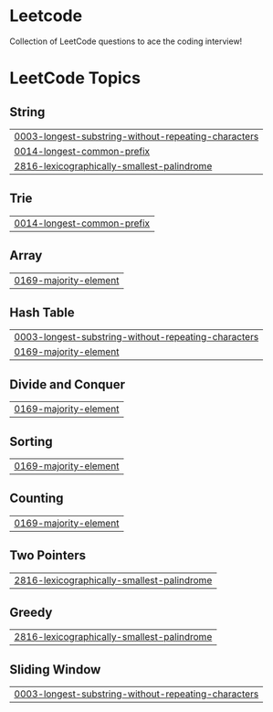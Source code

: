 # Leetcode
Collection of LeetCode questions to ace the coding interview! 

<!---LeetCode Topics Start-->
# LeetCode Topics
## String
|  |
| ------- |
| [0003-longest-substring-without-repeating-characters](https://github.com/apoorva0777/Leetcode/tree/master/0003-longest-substring-without-repeating-characters) |
| [0014-longest-common-prefix](https://github.com/apoorva0777/Leetcode/tree/master/0014-longest-common-prefix) |
| [2816-lexicographically-smallest-palindrome](https://github.com/apoorva0777/Leetcode/tree/master/2816-lexicographically-smallest-palindrome) |
## Trie
|  |
| ------- |
| [0014-longest-common-prefix](https://github.com/apoorva0777/Leetcode/tree/master/0014-longest-common-prefix) |
## Array
|  |
| ------- |
| [0169-majority-element](https://github.com/apoorva0777/Leetcode/tree/master/0169-majority-element) |
## Hash Table
|  |
| ------- |
| [0003-longest-substring-without-repeating-characters](https://github.com/apoorva0777/Leetcode/tree/master/0003-longest-substring-without-repeating-characters) |
| [0169-majority-element](https://github.com/apoorva0777/Leetcode/tree/master/0169-majority-element) |
## Divide and Conquer
|  |
| ------- |
| [0169-majority-element](https://github.com/apoorva0777/Leetcode/tree/master/0169-majority-element) |
## Sorting
|  |
| ------- |
| [0169-majority-element](https://github.com/apoorva0777/Leetcode/tree/master/0169-majority-element) |
## Counting
|  |
| ------- |
| [0169-majority-element](https://github.com/apoorva0777/Leetcode/tree/master/0169-majority-element) |
## Two Pointers
|  |
| ------- |
| [2816-lexicographically-smallest-palindrome](https://github.com/apoorva0777/Leetcode/tree/master/2816-lexicographically-smallest-palindrome) |
## Greedy
|  |
| ------- |
| [2816-lexicographically-smallest-palindrome](https://github.com/apoorva0777/Leetcode/tree/master/2816-lexicographically-smallest-palindrome) |
## Sliding Window
|  |
| ------- |
| [0003-longest-substring-without-repeating-characters](https://github.com/apoorva0777/Leetcode/tree/master/0003-longest-substring-without-repeating-characters) |
<!---LeetCode Topics End-->